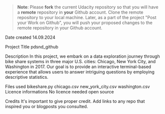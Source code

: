 >**Note**: Please **fork** the current Udacity repository so that you will have a **remote** repository in **your** Github account. Clone the remote repository to your local machine. Later, as a part of the project "Post your Work on Github", you will push your proposed changes to the remote repository in your Github account.

Date created
14.09.2024

Project Title
pdsnd_github

Description
In this project, we embark on a data exploration journey through bike share systems in three major U.S. cities: Chicago, New York City, and Washington in 2017. Our goal is to provide an interactive terminal-based experience that allows users to answer intriguing questions by employing descriptive statistics.

Files used
bikeshare.py
chicago.csv
new_york_city.csv
washington.csv
Licence informations
No licence needed open source

Credits
It's important to give proper credit. Add links to any repo that inspired you or blogposts you consulted.